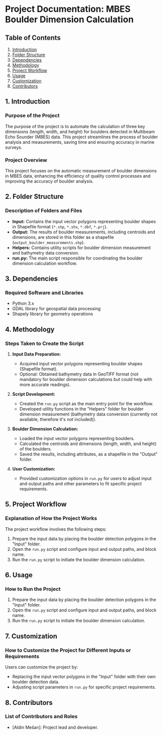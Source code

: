 # Project Documentation: MBES Boulder Dimension Calculation

## Table of Contents

1. [Introduction](#1-introduction)
2. [Folder Structure](#2-folder-structure)
3. [Dependencies](#3-dependencies)
4. [Methodology](#4-methodology)
5. [Project Workflow](#5-project-workflow)
6. [Usage](#6-usage)
7. [Customization](#7-customization)
8. [Contributors](#8-contributors)

## 1. Introduction

### Purpose of the Project

The purpose of the project is to automate the calculation of three key dimensions (length, width, and height) for boulders detected in Multibeam Echo Sounder (MBES) data. This project streamlines the process of boulder analysis and measurements, saving time and ensuring accuracy in marine surveys.

### Project Overview

This project focuses on the automatic measurement of boulder dimensions in MBES data, enhancing the efficiency of quality control processes and improving the accuracy of boulder analysis.

## 2. Folder Structure

### Description of Folders and Files

- **Input:** Contains the input vector polygons representing boulder shapes in Shapefile format (`*.shp`, `*.shx`, `*.dbf`, `*.prj`).
- **Output:** The results of boulder measurements, including centroids and dimensions, are stored in this folder as a shapefile (`output_boulder_measurements.shp`).
- **Helpers:** Contains utility scripts for boulder dimension measurement and bathymetry data conversion.
- **run.py:** The main script responsible for coordinating the boulder dimension calculation workflow.

## 3. Dependencies

### Required Software and Libraries

- Python 3.x
- GDAL library for geospatial data processing
- Shapely library for geometry operations

## 4. Methodology

### Steps Taken to Create the Script

1. **Input Data Preparation:**
   - Acquired input vector polygons representing boulder shapes (Shapefile format).
   - Optional: Obtained bathymetry data in GeoTIFF format (not mandatory for boulder dimension calculations but could help with more accurate readings).

2. **Script Development:**
   - Created the `run.py` script as the main entry point for the workflow.
   - Developed utility functions in the "Helpers" folder for boulder dimension measurement (bathymetry data conversion (currently not available, therefore it's not included)).

3. **Boulder Dimension Calculation:**
   - Loaded the input vector polygons representing boulders.
   - Calculated the centroids and dimensions (length, width, and height) of the boulders.
   - Saved the results, including attributes, as a shapefile in the "Output" folder.

4. **User Customization:**
   - Provided customization options in `run.py` for users to adjust input and output paths and other parameters to fit specific project requirements.

## 5. Project Workflow

### Explanation of How the Project Works

The project workflow involves the following steps:
1. Prepare the input data by placing the boulder detection polygons in the "Input" folder.
2. Open the `run.py` script and configure input and output paths, and block name.
3. Run the `run.py` script to initiate the boulder dimension calculation.

## 6. Usage

### How to Run the Project

1. Prepare the input data by placing the boulder detection polygons in the "Input" folder.
2. Open the `run.py` script and configure input and output paths, and block name.
3. Run the `run.py` script to initiate the boulder dimension calculation.

## 7. Customization

### How to Customize the Project for Different Inputs or Requirements

Users can customize the project by:
- Replacing the input vector polygons in the "Input" folder with their own boulder detection data.
- Adjusting script parameters in `run.py` for specific project requirements.

## 8. Contributors

### List of Contributors and Roles

- [Aldin Mešan]: Project lead and developer.
